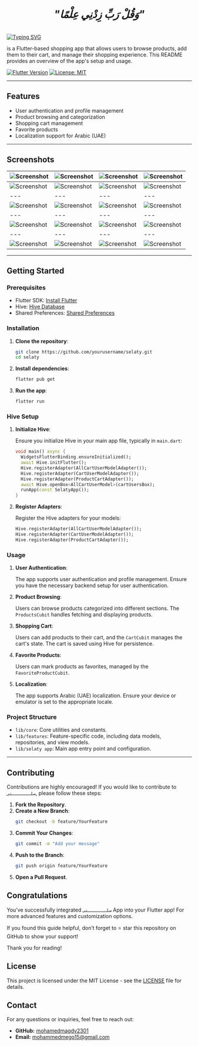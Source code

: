 <div align="center">

# *"وَقُلْ رَبِّ زِدْنِي عِلْمًا"*

</div>
<br clear="both">
<a href="https://git.io/typing-svg"><img src="https://readme-typing-svg.demolab.com?font=Protest+Guerrilla&weight=900&size=45&pause=1000&color=F78918&width=835&height=100&lines=سلـــــــتى+%F0%9F%98%8A%E2%9C%8C%EF%B8%8F" alt="Typing SVG" /></a>
<br clear="both">

 is a Flutter-based shopping app that allows users to browse products, add them to their cart, and manage their shopping experience. This README provides an overview of the app's setup and usage.

[![Flutter Version](https://img.shields.io/badge/Flutter-v3.0-blue.svg)](https://flutter.dev/)
[![License: MIT](https://img.shields.io/badge/License-MIT-yellow.svg)](https://opensource.org/licenses/MIT)

---
## Features

- User authentication and profile management
- Product browsing and categorization
- Shopping cart management
- Favorite products
- Localization support for Arabic (UAE)

---
## Screenshots

| ![Screenshot](assets/screenshots/1.png) | ![Screenshot](assets/screenshots/2.png) | ![Screenshot](assets/screenshots/3.png)  | ![Screenshot](assets/screenshots/4.png)  |
|---|---|---|---|
| ![Screenshot](assets/screenshots/5.png) | ![Screenshot](assets/screenshots/6.png) | ![Screenshot](assets/screenshots/7.png)  | ![Screenshot](assets/screenshots/8.png)  |
|---|---|---|---|
| ![Screenshot](assets/screenshots/9.png) | ![Screenshot](assets/screenshots/10.png) | ![Screenshot](assets/screenshots/11.png)  | ![Screenshot](assets/screenshots/12.png)  |
|---|---|---|---|
| ![Screenshot](assets/screenshots/13.png) | ![Screenshot](assets/screenshots/14.png) | ![Screenshot](assets/screenshots/15.png)  | ![Screenshot](assets/screenshots/16.png)  |
|---|---|---|---|
| ![Screenshot](assets/screenshots/17.png) | ![Screenshot](assets/screenshots/18.png) | ![Screenshot](assets/screenshots/19.png)  | ![Screenshot](assets/screenshots/20.png)  |
---

## Getting Started

### Prerequisites

- Flutter SDK: [Install Flutter](https://flutter.dev/docs/get-started/install)
- Hive: [Hive Database](https://pub.dev/packages/hive)
- Shared Preferences: [Shared Preferences](https://pub.dev/packages/shared_preferences)

### Installation

1. **Clone the repository**:

   ```sh
   git clone https://github.com/yourusername/selaty.git
   cd selaty
   ```

2. **Install dependencies**:

   ```sh
   flutter pub get
   ```

3. **Run the app**:

   ```sh
   flutter run
   ```

### Hive Setup

1. **Initialize Hive**:

   Ensure you initialize Hive in your main app file, typically in `main.dart`:

   ```dart
   void main() async {
     WidgetsFlutterBinding.ensureInitialized();
     await Hive.initFlutter();
     Hive.registerAdapter(AllCartUserModelAdapter());
     Hive.registerAdapter(CartUserModelAdapter());
     Hive.registerAdapter(ProductCartAdapter());
     await Hive.openBox<AllCartUserModel>(cartUsersBox);
     runApp(const SelatyApp());
   }
   ```

2. **Register Adapters**:

   Register the Hive adapters for your models:

   ```dart
   Hive.registerAdapter(AllCartUserModelAdapter());
   Hive.registerAdapter(CartUserModelAdapter());
   Hive.registerAdapter(ProductCartAdapter());
   ```

### Usage

1. **User Authentication**:

   The app supports user authentication and profile management. Ensure you have the necessary backend setup for user authentication.

2. **Product Browsing**:

   Users can browse products categorized into different sections. The `ProductsCubit` handles fetching and displaying products.

3. **Shopping Cart**:

   Users can add products to their cart, and the `CartCubit` manages the cart's state. The cart is saved using Hive for persistence.

4. **Favorite Products**:

   Users can mark products as favorites, managed by the `FavoriteProductCubit`.

5. **Localization**:

   The app supports Arabic (UAE) localization. Ensure your device or emulator is set to the appropriate locale.

### Project Structure

- `lib/core`: Core utilities and constants.
- `lib/features`: Feature-specific code, including data models, repositories, and view models.
- `lib/selaty app`: Main app entry point and configuration.

---

## Contributing

Contributions are highly encouraged! If you would like to contribute to `سلـــــــتى`, please follow these steps:

1. **Fork the Repository**.
2. **Create a New Branch**:
   ```bash
   git checkout -b feature/YourFeature
   ```
3. **Commit Your Changes**:
   ```bash
   git commit -m "Add your message"
   ```
4. **Push to the Branch**:
   ```bash
   git push origin feature/YourFeature
   ```
5. **Open a Pull Request**.

## Congratulations

You’ve successfully integrated `سلـــــــتى` App into your Flutter app! For more advanced features and customization options.

If you found this guide helpful, don’t forget to ⭐ star this repository on GitHub to show your support!

Thank you for reading!
## License

This project is licensed under the MIT License - see the [LICENSE](LICENSE) file for details.

## Contact

For any questions or inquiries, feel free to reach out:

- **GitHub:** [mohamedmagdy2301](https://github.com/mohamedmagdy2301)
- **Email:** [mohammedmego15@gmail.com](mohammedmego15@gmail.com)


